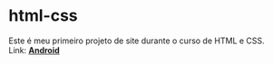 # html-css

Este é meu primeiro projeto de site durante o curso de HTML e CSS.<br>
Link: <a rel href="https://davi0a.github.io/html-css/desafios/d010/" target="_blank" rel="external"><strong>Android<strong><a>